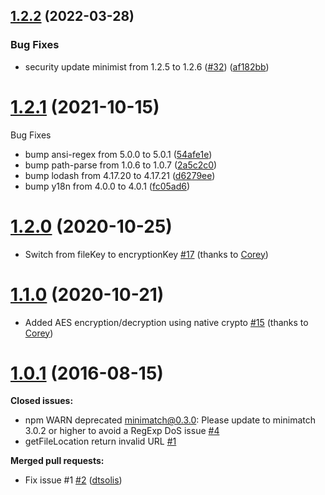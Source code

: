 ## [1.2.2](https://github.com/parse-community/parse-server-fs-adapter/compare/1.2.1...1.2.2) (2022-03-28)


### Bug Fixes

* security update minimist from 1.2.5 to 1.2.6 ([#32](https://github.com/parse-community/parse-server-fs-adapter/issues/32)) ([af182bb](https://github.com/parse-community/parse-server-fs-adapter/commit/af182bb3ee8e84716464dd384ea7145b99faef49))

# [1.2.1](https://github.com/parse-server-modules/parse-server-fs-adapter/tree/1.2.1) (2021-10-15)

Bug Fixes
- bump ansi-regex from 5.0.0 to 5.0.1 ([54afe1e](https://github.com/mtrezza/parse-server-fs-adapter/commit/54afe1e97038d8d40509b1d4064e211db1111efb))
- bump path-parse from 1.0.6 to 1.0.7 ([2a5c2c0](https://github.com/mtrezza/parse-server-fs-adapter/commit/2a5c2c05cadd6d06110262ac6b57df0ea8c758a3))
- bump lodash from 4.17.20 to 4.17.21 ([d6279ee](https://github.com/mtrezza/parse-server-fs-adapter/commit/d6279ee7e0d05613b2530af47ca1647744274928))
- bump y18n from 4.0.0 to 4.0.1 ([fc05ad6](https://github.com/mtrezza/parse-server-fs-adapter/commit/fc05ad6cd3c3b72d395fa57cb745cb486ba2e4c9))

# [1.2.0](https://github.com/parse-server-modules/parse-server-fs-adapter/tree/1.2.0) (2020-10-25)

- Switch from fileKey to encryptionKey [\#17](https://github.com/parse-community/parse-server-fs-adapter/pull/17) (thanks to [Corey](https://github.com/cbaker6))

# [1.1.0](https://github.com/parse-server-modules/parse-server-fs-adapter/tree/1.1.0) (2020-10-21)

- Added AES encryption/decryption using native crypto [\#15](https://github.com/parse-community/parse-server-fs-adapter/pull/15) (thanks to [Corey](https://github.com/cbaker6))

# [1.0.1](https://github.com/parse-server-modules/parse-server-fs-adapter/tree/1.0.1) (2016-08-15)
**Closed issues:**

- npm WARN deprecated minimatch@0.3.0: Please update to minimatch 3.0.2 or higher to avoid a RegExp DoS issue [\#4](https://github.com/parse-server-modules/parse-server-fs-adapter/issues/4)
- getFileLocation return invalid URL [\#1](https://github.com/parse-server-modules/parse-server-fs-adapter/issues/1)

**Merged pull requests:**

- Fix issue \#1 [\#2](https://github.com/parse-server-modules/parse-server-fs-adapter/pull/2) ([dtsolis](https://github.com/dtsolis))
